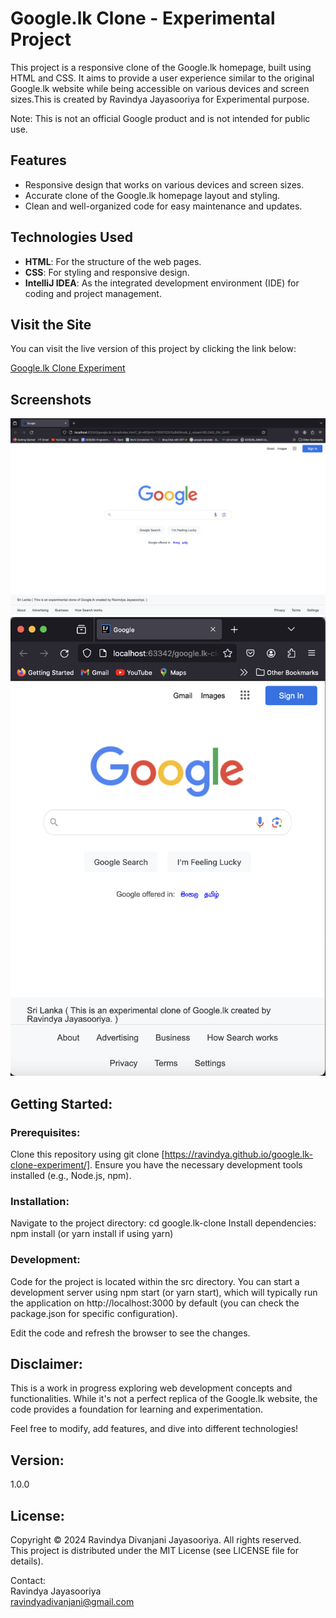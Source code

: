# Google.lk Clone - Experimental Project
This project is a responsive clone of the Google.lk homepage, built using HTML and CSS. It aims to provide a user experience similar to the original Google.lk website while being accessible on various devices and screen sizes.This is created by Ravindya Jayasooriya for Experimental purpose.

Note: This is not an official Google product and is not intended for public use.

## Features

- Responsive design that works on various devices and screen sizes.
- Accurate clone of the Google.lk homepage layout and styling.
- Clean and well-organized code for easy maintenance and updates.

## Technologies Used

- **HTML**: For the structure of the web pages.
- **CSS**: For styling and responsive design.
- **IntelliJ IDEA**: As the integrated development environment (IDE) for coding and project management.

## Visit the Site

You can visit the live version of this project by clicking the link below:

[Google.lk Clone Experiment](https://ravindya.github.io/google.lk-clone-experiment/)


## Screenshots
![Screenshot of Google.lk Clone](/assets/screenshot-of-goggle-01.png)
![Screenshot of Google.lk Clone](/assets/screenshot-of-google-02.png)

## Getting Started:

### Prerequisites:

Clone this repository using git clone [https://ravindya.github.io/google.lk-clone-experiment/].
Ensure you have the necessary development tools installed (e.g., Node.js, npm).
### Installation:

Navigate to the project directory: cd google.lk-clone
Install dependencies: npm install (or yarn install if using yarn)

### Development:

Code for the project is located within the src directory.
You can start a development server using npm start (or yarn start), which will typically run the application on http://localhost:3000 by default (you can check the package.json for specific configuration).

Edit the code and refresh the browser to see the changes.

## Disclaimer:

This is a work in progress exploring web development concepts and functionalities. While it's not a perfect replica of the Google.lk website, the code provides a foundation for learning and experimentation. 

Feel free to modify, add features, and dive into different technologies!

## Version:
1.0.0

## License:
Copyright &copy; 2024 Ravindya Divanjani Jayasooriya. All rights reserved.<br>
This project is distributed under the MIT License (see LICENSE file for details).

Contact:<br>
Ravindya Jayasooriya<br>
[ravindyadivanjani@gmail.com](mailto:ravindyadivanjani@gmail.com)